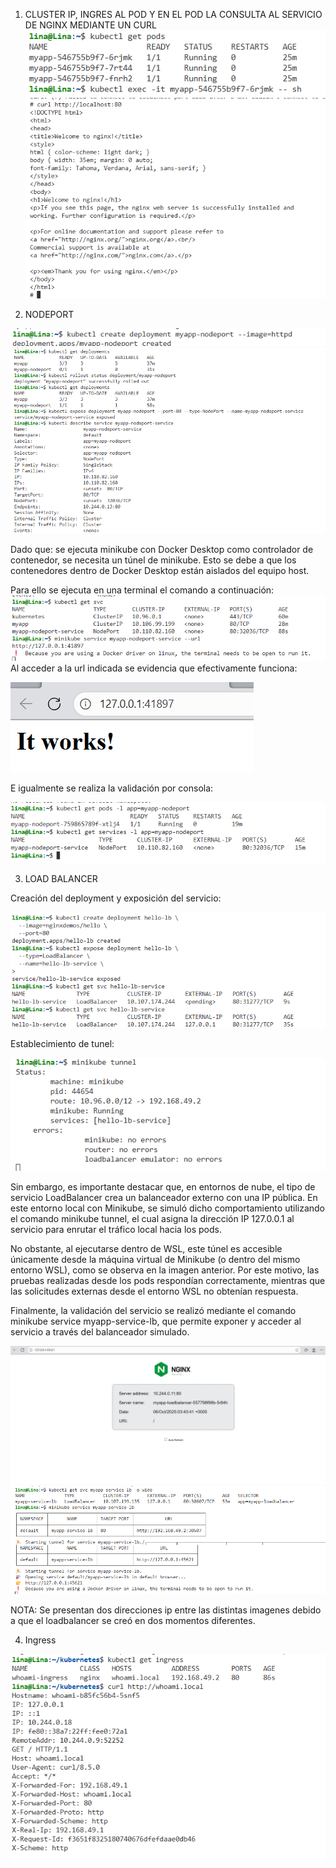 1. CLUSTER IP, INGRES AL POD Y EN EL POD LA CONSULTA AL SERVICIO DE NGINX MEDIANTE UN CURL
![alt text](image-1.png)
![alt text](image.png)

2. NODEPORT

![alt text](image-3.png)
![alt text](image-2.png)

Dado que: se ejecuta minikube con Docker Desktop como controlador de contenedor, se necesita un túnel de minikube. Esto se debe a que los contenedores dentro de Docker Desktop están aislados del equipo host.

Para ello se ejecuta en una terminal el comando a continuación:
![alt text](image-4.png)
Al acceder a la url indicada se evidencia que efectivamente funciona:

![alt text](image-5.png)

E igualmente se realiza la validación por consola: 

![alt text](image-6.png)

3. LOAD BALANCER

Creación del deployment y exposición del servicio:

![alt text](image-10.png)

Establecimiento de tunel: 

![alt text](image-7.png)

Sin embargo, es importante destacar que, en entornos de nube, el tipo de servicio LoadBalancer crea un balanceador externo con una IP pública. En este entorno local con Minikube, se simuló dicho comportamiento utilizando el comando minikube tunnel, el cual asigna la dirección IP 127.0.0.1 al servicio para enrutar el tráfico local hacia los pods.

No obstante, al ejecutarse dentro de WSL, este túnel es accesible únicamente desde la máquina virtual de Minikube (o dentro del mismo entorno WSL), como se observa en la imagen anterior. Por este motivo, las pruebas realizadas desde los pods respondían correctamente, mientras que las solicitudes externas desde el entorno WSL no obtenían respuesta.

Finalmente, la validación del servicio se realizó mediante el comando minikube service myapp-service-lb, que permite exponer y acceder al servicio a través del balanceador simulado.

![alt text](image-11.png)
![alt text](image-12.png)

NOTA: Se presentan dos direcciones ip entre las distintas imagenes debido a que el loadbalancer se creó en dos momentos diferentes. 

4. Ingress

![alt text](image-9.png)